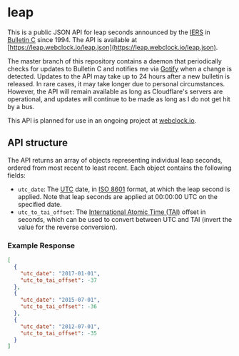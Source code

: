# leap

This is a public JSON API for leap seconds announced by the [IERS](https://en.wikipedia.org/wiki/International_Earth_Rotation_and_Reference_Systems_Service) in [Bulletin C](https://datacenter.iers.org/data/latestVersion/bulletinC.txt) since 1994. The API is available at [https://leap.webclock.io/leap.json](https://leap.webclock.io/leap.json).

The master branch of this repository contains a daemon that periodically checks for updates to Bulletin C and notifies me via [Gotify](https://gotify.net/) when a change is detected. Updates to the API may take up to 24 hours after a new bulletin is released. In rare cases, it may take longer due to personal circumstances. However, the API will remain available as long as Cloudflare's servers are operational, and updates will continue to be made as long as I do not get hit by a bus.

This API is planned for use in an ongoing project at [webclock.io](https://webclock.io).

## API structure

The API returns an array of objects representing individual leap seconds, ordered from most recent to least recent. Each object contains the following fields:
- `utc_date`: The [UTC](https://en.wikipedia.org/wiki/Coordinated_Universal_Time) date, in [ISO 8601](https://en.wikipedia.org/wiki/ISO_8601) format, at which the leap second is applied. Note that leap seconds are applied at 00:00:00 UTC on the specified date.
- `utc_to_tai_offset`: The [International Atomic Time (TAI)](https://en.wikipedia.org/wiki/International_Atomic_Time) offset in seconds, which can be used to convert between UTC and TAI (invert the value for the reverse conversion).

### Example Response
```json
[
  {
    "utc_date": "2017-01-01",
    "utc_to_tai_offset": -37
  },
  {
    "utc_date": "2015-07-01",
    "utc_to_tai_offset": -36
  },
  {
    "utc_date": "2012-07-01",
    "utc_to_tai_offset": -35
  }
]

